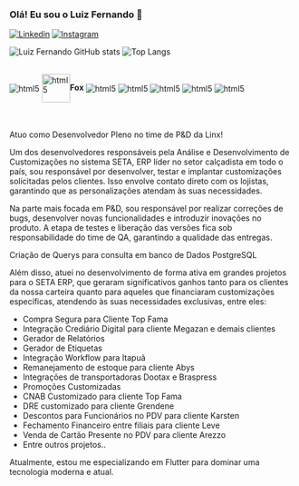### Olá! Eu sou o Luiz Fernando 👋

[![Linkedin](https://img.shields.io/badge/LinkedIn-0077B5?style=for-the-badge&logo=linkedin&logoColor=white)](https://www.linkedin.com/in/luizfernando19992019/)
[![Instagram](https://img.shields.io/badge/Instagram-E4405F?style=for-the-badge&logo=instagram&logoColor=white)](https://www.instagram.com/luizfernando_rds/)

![Luiz Fernando GitHub stats](https://github-readme-stats.vercel.app/api?username=LuizFernandords&show_icons=true&theme=dracula)
![Top Langs](https://github-readme-stats.vercel.app/api/top-langs/?username=anuraghazra&hide_progress=true)

<div style="display: inline_block"><br/>
  <img align="center" alt="html5" src="https://img.shields.io/badge/PostgreSQL-316192?style=for-the-badge&logo=postgresql&logoColor=white"/>
  <img align="center" alt="html5" src="https://dbdb.io/media/logos/visualfoxpro.png" width="50" height="50"/><b>Fox</b>
  <img align="center" alt="html5" src="https://img.shields.io/badge/Flutter-02569B?style=for-the-badge&logo=flutter&logoColor=white"/>
   <img align="center" alt="html5" src="https://img.shields.io/badge/Dart-0175C2?style=for-the-badge&logo=dart&logoColor=white"/>
  <img align="center" alt="html5" src="https://img.shields.io/badge/MySQL-00000F?style=for-the-badge&logo=mysql&logoColor=white"/>
  <img align="center" alt="html5" src="https://img.shields.io/badge/GIT-E44C30?style=for-the-badge&logo=git&logoColor=white"/>
  <img align="center" alt="html5" src="https://img.shields.io/badge/Delphi_RAD_Studio-B22222?style=for-the-badge&logo=delphi&logoColor=white"/>
</div><br/><br/>



Atuo como Desenvolvedor Pleno no time de P&D da Linx!

Um dos desenvolvedores responsáveis pela Análise e Desenvolvimento de Customizações no sistema SETA, ERP líder no setor calçadista em todo o país, sou responsável por desenvolver, testar e implantar customizações solicitadas pelos clientes. Isso envolve contato direto com os lojistas, garantindo que as personalizações atendam às suas necessidades. 

Na parte mais focada em P&D, sou responsável por realizar correções de bugs, desenvolver novas funcionalidades e introduzir inovações no produto. A etapa de testes e liberação das versões fica sob responsabilidade do time de QA, garantindo a qualidade das entregas.

Criação de Querys para consulta em banco de Dados PostgreSQL

Além disso, atuei no desenvolvimento de forma ativa em grandes projetos para o SETA ERP, que geraram significativos ganhos tanto para os clientes da nossa carteira quanto para aqueles que financiaram customizações específicas, atendendo às suas necessidades exclusivas, entre eles:

- Compra Segura para Cliente Top Fama
- Integração Crediário Digital para cliente Megazan e demais clientes
- Gerador de Relatórios
- Gerador de Etiquetas
- Integração Workflow para Itapuã
- Remanejamento de estoque para cliente Abys
- Integrações de transportadoras Dootax e Braspress
- Promoções Customizadas
- CNAB Customizado para cliente Top Fama
- DRE customizado para cliente Grendene
- Descontos para Funcionários no PDV para cliente Karsten
- Fechamento Financeiro entre filiais para cliente Leve
- Venda de Cartão Presente no PDV para cliente Arezzo
- Entre outros projetos..

Atualmente, estou me especializando em Flutter para dominar uma tecnologia moderna e atual.
